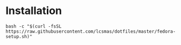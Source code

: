 # Installation

```shell
bash -c "$(curl -fsSL https://raw.githubusercontent.com/lcsmas/dotfiles/master/fedora-setup.sh)"
```
